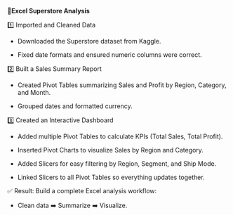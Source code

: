 📝**Excel Superstore Analysis**

1️⃣ Imported and Cleaned Data

- Downloaded the Superstore dataset from Kaggle.

- Fixed date formats and ensured numeric columns were correct.

2️⃣ Built a Sales Summary Report

- Created Pivot Tables summarizing Sales and Profit by Region, Category, and Month.

- Grouped dates and formatted currency.

3️⃣ Created an Interactive Dashboard

- Added multiple Pivot Tables to calculate KPIs (Total Sales, Total Profit).

- Inserted Pivot Charts to visualize Sales by Region and Category.

- Added Slicers for easy filtering by Region, Segment, and Ship Mode.

- Linked Slicers to all Pivot Tables so everything updates together.

✅ Result:
Build a complete Excel analysis workflow:

- Clean data ➡️ Summarize ➡️ Visualize.

